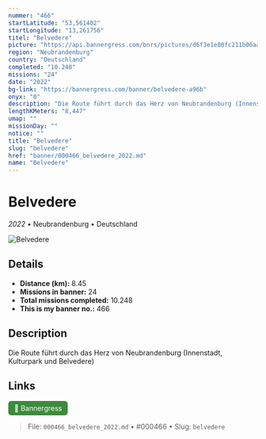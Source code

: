 ```yaml
---
nummer: "466"
startLatitude: "53,561402"
startLongitude: "13,261756"
titel: "Belvedere"
picture: "https://api.bannergress.com/bnrs/pictures/d6f3e1e80fc211b06aa34bcc8e4b25cc"
region: "Neubrandenburg"
country: "Deutschland"
completed: "10.248"
missions: "24"
date: "2022"
bg-link: "https://bannergress.com/banner/belvedere-a96b"
onyx: "0"
description: "Die Route führt durch das Herz von Neubrandenburg (Innenstadt, Kulturpark und Belvedere)"
lengthKMeters: "8,447"
umap: ""
missionDay: ""
notice: ""
title: "Belvedere"
slug: "belvedere"
href: "banner/000466_belvedere_2022.md"
name: "Belvedere"
---
```

# Belvedere

*2022* • Neubrandenburg • Deutschland

![Belvedere](https://api.bannergress.com/bnrs/pictures/d6f3e1e80fc211b06aa34bcc8e4b25cc)



## Details
- **Distance (km):** 8.45
- **Missions in banner:** 24
- **Total missions completed:** 10.248
- **This is my banner no.:** 466



## Description
Die Route führt durch das Herz von Neubrandenburg (Innenstadt, Kulturpark und Belvedere)



## Links
<a href="https://bannergress.com/banner/belvedere-a96b" target="_blank" style="display:inline-block;margin-right:8px;padding:6px 12px;background:#3c8b3c;color:#fff;text-decoration:none;border-radius:6px;">🔗 Bannergress</a>



> File: `000466_belvedere_2022.md` • #000466 • Slug: `belvedere`
